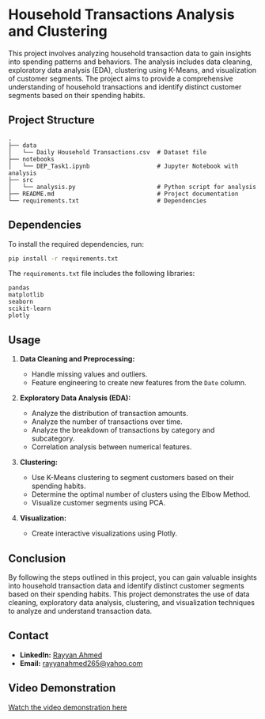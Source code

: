 # Household Transactions Analysis and Clustering

This project involves analyzing household transaction data to gain insights into spending patterns and behaviors. The analysis includes data cleaning, exploratory data analysis (EDA), clustering using K-Means, and visualization of customer segments. The project aims to provide a comprehensive understanding of household transactions and identify distinct customer segments based on their spending habits.


## Project Structure

```
.
├── data
│   └── Daily Household Transactions.csv  # Dataset file
├── notebooks
│   └── DEP_Task1.ipynb                   # Jupyter Notebook with analysis
├── src
│   └── analysis.py                       # Python script for analysis
├── README.md                             # Project documentation
└── requirements.txt                      # Dependencies
```

## Dependencies

To install the required dependencies, run:

```bash
pip install -r requirements.txt
```

The `requirements.txt` file includes the following libraries:

```pip-requirements
pandas
matplotlib
seaborn
scikit-learn
plotly
```

## Usage

1. **Data Cleaning and Preprocessing:**
   - Handle missing values and outliers.
   - Feature engineering to create new features from the `Date` column.

2. **Exploratory Data Analysis (EDA):**
   - Analyze the distribution of transaction amounts.
   - Analyze the number of transactions over time.
   - Analyze the breakdown of transactions by category and subcategory.
   - Correlation analysis between numerical features.

3. **Clustering:**
   - Use K-Means clustering to segment customers based on their spending habits.
   - Determine the optimal number of clusters using the Elbow Method.
   - Visualize customer segments using PCA.

4. **Visualization:**
   - Create interactive visualizations using Plotly.

## Conclusion

By following the steps outlined in this project, you can gain valuable insights into household transaction data and identify distinct customer segments based on their spending habits. This project demonstrates the use of data cleaning, exploratory data analysis, clustering, and visualization techniques to analyze and understand transaction data.


## Contact

- **LinkedIn:** [Rayyan Ahmed](https://www.linkedin.com/in/rayyan-ahmed9477/)
- **Email:** rayyanahmed265@yahoo.com

## Video Demonstration

[Watch the video demonstration here](https://github.com/Rayyan9477/Household-Transactions-Analysis-and-Clustering/blob/main/demo.ts)
